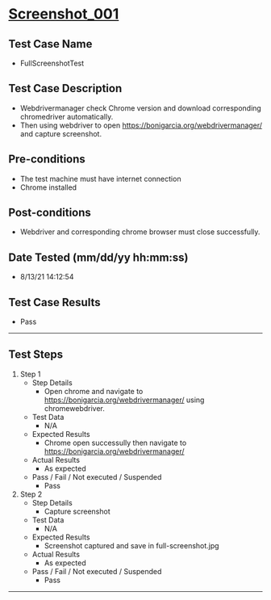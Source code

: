 # [Screenshot_001](https://github.com/bonigarcia/webdrivermanager-examples/tree/master/src/test/java/io/github/bonigarcia/wdm/test/screenshot/FullScreenshotTest.java)
## Test Case Name
* FullScreenshotTest
## Test Case Description
* Webdrivermanager check Chrome version and download corresponding chromedriver automatically.
* Then using webdriver to open https://bonigarcia.org/webdrivermanager/ and capture screenshot.
## Pre-conditions
* The test machine must have internet connection
* Chrome installed
## Post-conditions
* Webdriver and corresponding chrome browser must close successfully.
## Date Tested (mm/dd/yy hh:mm:ss)
* 8/13/21 14:12:54
## Test Case Results
* Pass
---
## Test Steps
1. Step 1
	* Step Details
		* Open chrome and navigate to https://bonigarcia.org/webdrivermanager/ using chromewebdriver.
	* Test Data
		* N/A
	* Expected Results
		* Chrome open successully then navigate to https://bonigarcia.org/webdrivermanager/
	* Actual Results
		* As expected
	* Pass / Fail / Not executed / Suspended
		* Pass
2. Step 2
	* Step Details
		* Capture screenshot
	* Test Data
		* N/A
	* Expected Results
		* Screenshot captured and save in full-screenshot.jpg
	* Actual Results
		* As expected
	* Pass / Fail / Not executed / Suspended
		* Pass
---

